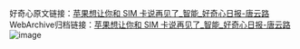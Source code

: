 好奇心原文链接：[苹果想让你和 SIM 卡说再见了_智能_好奇心日报-唐云路](https://www.qdaily.com/articles/2921.html)
WebArchive归档链接：[苹果想让你和 SIM 卡说再见了_智能_好奇心日报-唐云路](http://web.archive.org/web/20190623151637/https://www.qdaily.com/articles/2921.html)
![image](http://ww3.sinaimg.cn/large/007d5XDply1g3v6s2xyjkj30u032fkjl)